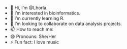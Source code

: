 - 👋 Hi, I’m @Lhorla.
- 👀 I’m interested in bioinformatics.
- 🌱 I’m currently learning R.
- 💞️ I’m looking to collaborate on data analysis projects.
- 📫 How to reach me: 
- 😄 Pronouns: She/Her
- ⚡ Fun fact: I love music

<!---
Lhorla/Lhorla is a ✨ special ✨ repository because its `README.md` (this file) appears on your GitHub profile.
You can click the Preview link to take a look at your changes.
--->
